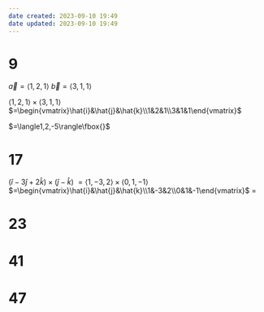 ```yaml
---
date created: 2023-09-10 19:49
date updated: 2023-09-10 19:49
---
```


# 9

$\vec{a}=\langle1,2,1\rangle$
$\vec{b}=\langle3,1,1\rangle$

$\langle1,2,1\rangle\times\langle3,1,1\rangle$
$=\begin{vmatrix}\hat{i}&\hat{j}&\hat{k}\\1&2&1\\3&1&1\end{vmatrix}$

$=\langle1,2,-5\rangle\fbox{}$

# 17

$(\hat{i}-3\hat{j}+2\hat{k})\times(\hat{j}-\hat{k})$
$=\langle1,-3,2\rangle\times\langle0,1,-1\rangle$
$=\begin{vmatrix}\hat{i}&\hat{j}&\hat{k}\\1&-3&2\\0&1&-1\end{vmatrix}$
$=$

# 23

# 41

# 47
